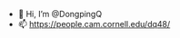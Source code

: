 - 👋 Hi, I’m @DongpingQ
- 📫 https://people.cam.cornell.edu/dq48/

<!---
DongpingQ/DongpingQ is a ✨ special ✨ repository because its `README.md` (this file) appears on your GitHub profile.
You can click the Preview link to take a look at your changes.
--->

